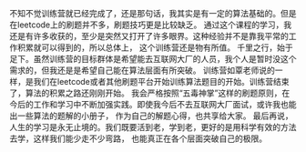 不知不觉训练营就已经完成了，还是那句话，我其实是有一定的算法基础的。但是在leetcode上的刷题并不多，刷题技巧更是比较缺乏。
通过这个课程的学习，我还是有许多收获的，至少是突然又打开了许多眼界。这种经验并不是靠我平常的工作积累就可以得到的，所以总体上，
这个训练营还是物有所值。
千里之行，始于足下。虽然训练营的目标群体是希望能去互联网大厂的人员，我个人是暂时没这个需求的，但我还是是希望自己能在算法层面有所突破。
训练营如覃老师说的一样，是我们在leetcode或者其他刷题平台开始训练算法题目的开始。训练营结束了，算法的积累之路还刚刚开始。
我会严格按照“五毒神掌”这样的刷题原则，在今后的工作和学习中不断加强实践。即使我今后不去互联网大厂面试，或许我也能出一些算法的题解的小册子，
作为自己的解题心得，也共享给大家。
最后再说，人生的学习是永无止境的。我们既要活到老，学到老，更好的是用科学有效的方法去学，这样我们能少走不少弯路，
也能真正在各个层面突破自己的极限。